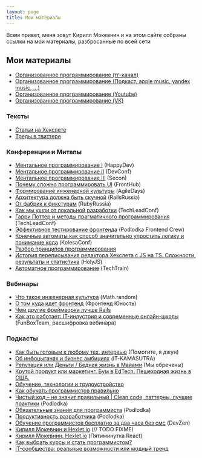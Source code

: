 ```yaml
---
layout: page
title: Мои материалы
---
```

Всем привет, меня зовут Кирилл Мокевнин и на этом сайте собраны ссылки на мои материалы, разбросанные по всей сети

## Мои материалы

- [Организованное программирование (тг-канал)](https://t.me/orgprog)
- [Организованное программирование (Подкаст, apple music, yandex music, ...)](https://podcast.ru/1734325321)
- [Организованное программирование (Youtube)](https://www.youtube.com/c/KirillMokevnin)
- [Организованное программирование (VK)](https://vk.com/orgprog)

### Тексты

- [Статьи на Хекслете](https://ru.hexlet.io/u/mokevnin/blog_posts)
- [Треды в твиттере](https://guides.hexlet.io/usefull-twitter-threads/)

### Конференции и Митапы

- [Ментальное программирование I](https://www.youtube.com/watch?v=EEq1wdM2M2w) (HappyDev)
- [Ментальное программирование II](https://www.youtube.com/watch?v=vkUTX1hruF8) (DevConf)
- [Ментальное программирование III](https://www.youtube.com/watch?v=JnURhIf194s) (Secon)
- [Почему сложно программировать UI](https://www.youtube.com/watch?v=DCeNCr2tKOI) (FrontHub)
- [Формирование инженерной культуры](https://www.youtube.com/watch?v=W7GlELjRODw) (AgileDays)
- [Архитектура должна быть скучной](https://www.youtube.com/watch?v=NbMt4uFIL8c) (RailsRussia)
- [От фабрик к фикстурам](https://www.youtube.com/watch?v=whJ-6PKqGOc&lc=UgwZZup1BRDsB_oP6tp4AaABAg) (RubyRussia)
- [Как мы ушли от локальной разработки](https://www.youtube.com/watch?v=WVjz0HcAWOs) (TechLeadConf)
- [Гарри Поттер и методы прагматичного программирования](https://www.youtube.com/watch?v=zrUwYBzb9zY) (TechLeadConf)
- [Эффективное тестирование фронтенда](https://youtu.be/e9DRhxRwsfU) (Podlodka Frontend Crew)
- [Конечные автоматы как способ значительно упростить логику и понимание кода](https://youtu.be/knoVv2ncwVI) (KolesaConf)
- [Разбор принципов программирования](https://youtu.be/OPa-ZVBtV0U?t=1873)
- [История переписывания редактора Хекслета с JS на TS. Сложности, результаты и статистика](https://holyjs.ru/archive/2024%20Spring/talks/873f5ab998904ba08a8914b95c8dc6d5/?referer=%2Farchive%2F2024%2520Spring%2Fpersons%2F1ac5d28054cb4c6f8e59cfe884c28473%2F) (HolyJS)
- [Автоматное программирование](https://techtrain.ru/talks/2e5b8d73a5ee486ab9d2fb1e67ca7981/?referer=%2Fpersons%2F979c0cb57eeb4fe781c3d7404c43caa6%2F) (TechTrain)

### Вебинары

- [Что такое инженерная культура](https://www.youtube.com/watch?v=rQ_IXr1VkAA) (Math.random)
- [О том куда идет фронтенд](https://www.youtube.com/watch?v=oylJcKEuNRw) (Фронтенд Юность)
- [Чем другие фреймворки лучше Rails](https://www.youtube.com/watch?v=bP_sNPgiJKY)
- [Как это работает: IT-индустрия и современные онлайн-школы](https://medium.com/funboxteam/как-это-работает-it-индустрия-и-современные-онлайн-школы-c84b6bf80813) (FunBoxTeam, расшифровка вебинара)

### Подкасты

- [Как быть готовым к любому тех. интервью](https://www.youtube.com/watch?v=d__AzR2on5A) (Помогите, я джун)
- [Об инфоцыганах и бизнес амбициях](https://www.youtube.com/watch?v=GXVzL3AFrLw) (IT-KAMASUTRA)
- [Репутация или Деньги / Бедная жизнь в Майами](https://www.youtube.com/watch?v=UKjmafONRsg) (Мы обречены)
- [Крутой продукт или маркетинг. Бум в EdTech. Пешеходная жизнь в США.](https://www.youtube.com/watch?app=desktop&v=ChlVgqzArUg)
- [Обучение, технологии и трудоустройство](https://www.youtube.com/watch?v=0Dt8yJq34tw)
- [Как обучать программистов правильно](https://www.youtube.com/watch?v=iM-gFlCLcLk)
- [Чистый код – не значит правильный | Clean code, паттерны, лучшие практики](https://www.youtube.com/watch?v=3deXOXWlHeg) (Podlodka)
- [Обязательные знания для программиста](https://www.youtube.com/watch?v=GoAixzrElQc) (Podlodka)
- [Продуктивность разработчика](https://www.youtube.com/watch?v=ajZD5IDD72M) (Podlodka)
- [Обучение программистов бесплатно за два часа без смс](https://devzen.ru/episode-0226/) (DevZen)
- [Кирилл Мокевнин и Hexlet.io](https://podcasts.apple.com/ru/podcast/06-кирилл-мокевнин-и-hexlet-io/id1418009808?i=1000421270087) (// TODO FIXME)
- [Кирилл Мокевнин, Hexlet.io](https://podster.fm/podcasts/5minreact/e/179311/33-kirill-mokevnin-hexletio) (Пятиминутка React)
- [Как выбрать курсы и стать программистом?](https://www.youtube.com/watch?si=JSUK6XX8YLWM6_gi&v=IFPY_VMRCQ4&feature=youtu.be)
- [IT-сообщества: реальные возможности или модный тренд](https://www.youtube.com/watch?v=JQxbkqqGAOg)


